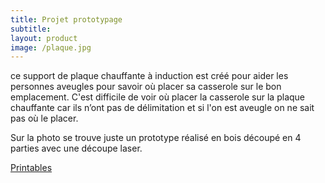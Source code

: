 ```yaml
---
title: Projet prototypage
subtitle: 
layout: product
image: /plaque.jpg
---
```


ce support de plaque chauffante à induction est créé pour aider les personnes aveugles pour savoir où placer sa casserole sur le bon emplacement. C'est difficile de voir où placer la casserole sur la plaque chauffante car ils n’ont pas de délimitation et si l'on est aveugle on ne sait pas où le placer.

Sur la photo se trouve juste un prototype réalisé en bois découpé en 4 parties avec une découpe laser.

[Printables](https://www.printables.com/model/1071886-induction-hotplate-support-for-blindness-people/comments/2183162)
